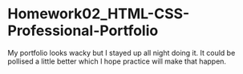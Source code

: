 # Homework02_HTML-CSS-Professional-Portfolio

My portfolio looks wacky but I stayed up all night doing it. It could be pollised a little better which I hope practice will make that happen.